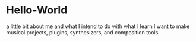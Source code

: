 # Hello-World
a little bit about me and what I intend to do with what I learn
I want to make musical projects, plugins, synthesizers, and composition tools
